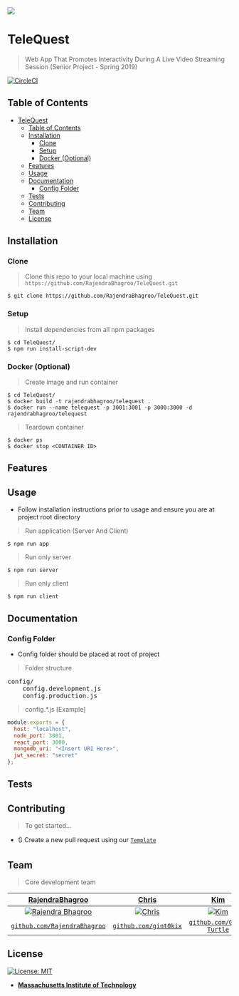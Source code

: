<img src="https://i.imgur.com/Ee9s1Xx.png" />

# TeleQuest

> Web App That Promotes Interactivity During A Live Video Streaming Session (Senior Project - Spring 2019)

[![CircleCI](https://circleci.com/gh/RajendraBhagroo/TeleQuest/tree/master.svg?style=svg)](https://circleci.com/gh/RajendraBhagroo/TeleQuest/tree/master)

## Table of Contents

- [TeleQuest](#telequest)
  - [Table of Contents](#table-of-contents)
  - [Installation](#installation)
    - [Clone](#clone)
    - [Setup](#setup)
    - [Docker (Optional)](#docker-optional)
  - [Features](#features)
  - [Usage](#usage)
  - [Documentation](#documentation)
    - [Config Folder](#config-folder)
  - [Tests](#tests)
  - [Contributing](#contributing)
  - [Team](#team)
  - [License](#license)

## Installation

### Clone

> Clone this repo to your local machine using `https://github.com/RajendraBhagroo/TeleQuest.git`

```shell
$ git clone https://github.com/RajendraBhagroo/TeleQuest.git
```


### Setup

> Install dependencies from all npm packages 

```shell
$ cd TeleQuest/ 
$ npm run install-script-dev
```

### Docker (Optional)
> Create image and run container
> 
```shell
$ cd TeleQuest/
$ docker build -t rajendrabhagroo/telequest .
$ docker run --name telequest -p 3001:3001 -p 3000:3000 -d rajendrabhagroo/telequest
```

> Teardown container

```shell
$ docker ps 
$ docker stop <CONTAINER ID>
```

## Features

## Usage

* Follow installation instructions prior to usage and ensure you are at project root directory

> Run application (Server And Client)

```shell
$ npm run app
```

> Run only server

```shell
$ npm run server
```

> Run only client

```shell
$ npm run client
```


## Documentation

### Config Folder

- Config folder should be placed at root of project

> Folder structure

<pre>
config/
    config.development.js
    config.production.js
</pre>

> config.*.js [Example]

```javascript
module.exports = {
  host: "localhost",
  node_port: 3001,
  react_port: 3000,
  mongodb_uri: "<Insert URI Here>",
  jwt_secret: "secret"
};
```

## Tests

## Contributing

> To get started...
- 🔃 Create a new pull request using our <a href="https://github.com/RajendraBhagroo/TeleQuest/blob/master/.github/ISSUE_TEMPLATE/feature_request.md" target="_blank">`Template`</a>


## Team

> Core development team

|                <a href="https://github.com/RajendraBhagroo" target="_blank">**RajendraBhagroo**</a>                |       <a href="https://github.com/gint0kix" target="_blank">**Chris**</a>       |         <a href="https://github.com/Gold-Turtle" target="_blank">**Kim**</a>          |
| :----------------------------------------------------------------------------------------------------------------: | :-----------------------------------------------------------------------------: | :-----------------------------------------------------------------------------------: |
| [![Rajendra Bhagroo](https://avatars1.githubusercontent.com/u/18294827?s=200)](https://github.com/RajendraBhagroo) |                  [![Chris](LINK)](https://github.com/gint0kix)                  |                    [![Kim](LINK)](https://github.com/Gold-Turtle)                     |
|           <a href="https://github.com/RajendraBhagroo" target="_blank">`github.com/RajendraBhagroo`</a>            | <a href="https://github.com/gint0kix" target="_blank">`github.com/gint0kix`</a> | <a href="https://github.com/Gold-Turtle" target="_blank">`github.com/Gold-Turtle`</a> |

## License

[![License: MIT](https://img.shields.io/badge/License-MIT-brightgreen.svg)](https://opensource.org/licenses/MIT)

- **[Massachusetts Institute of Technology](http://opensource.org/licenses/MIT)**
